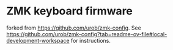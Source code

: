 # ZMK keyboard firmware

forked from https://github.com/urob/zmk-config. See https://github.com/urob/zmk-config?tab=readme-ov-file#local-development-workspace for instructions.
